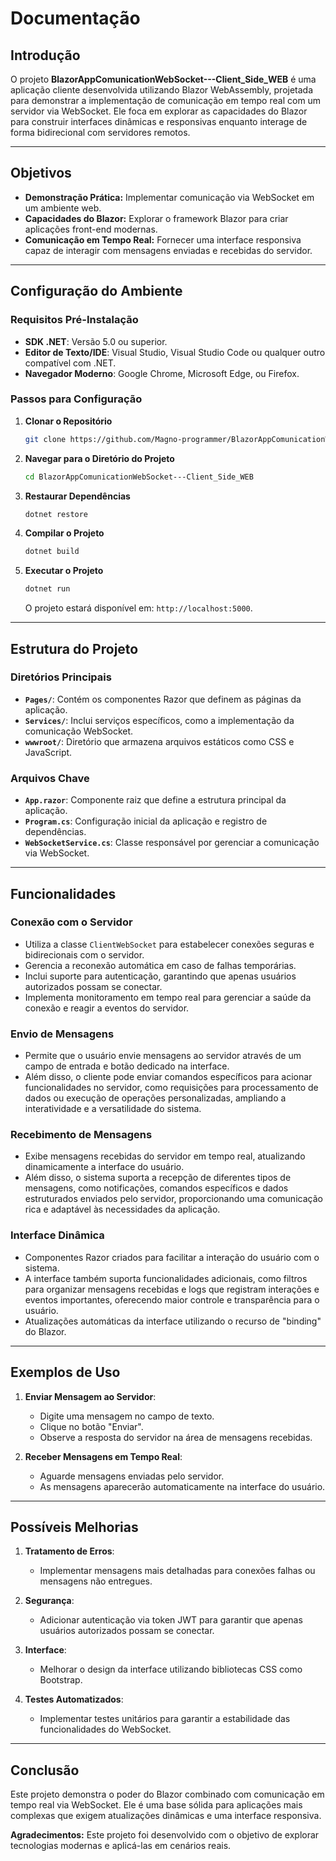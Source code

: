 # Documentação

## Introdução

O projeto **BlazorAppComunicationWebSocket---Client_Side_WEB** é uma aplicação cliente desenvolvida utilizando Blazor WebAssembly, projetada para demonstrar a implementação de comunicação em tempo real com um servidor via WebSocket. Ele foca em explorar as capacidades do Blazor para construir interfaces dinâmicas e responsivas enquanto interage de forma bidirecional com servidores remotos.

---

## Objetivos

- **Demonstração Prática:** Implementar comunicação via WebSocket em um ambiente web.
- **Capacidades do Blazor:** Explorar o framework Blazor para criar aplicações front-end modernas.
- **Comunicação em Tempo Real:** Fornecer uma interface responsiva capaz de interagir com mensagens enviadas e recebidas do servidor.

---

## Configuração do Ambiente

### Requisitos Pré-Instalação
- **SDK .NET**: Versão 5.0 ou superior.
- **Editor de Texto/IDE**: Visual Studio, Visual Studio Code ou qualquer outro compatível com .NET.
- **Navegador Moderno**: Google Chrome, Microsoft Edge, ou Firefox.

### Passos para Configuração
1. **Clonar o Repositório**
   ```bash
   git clone https://github.com/Magno-programmer/BlazorAppComunicationWebSocket---Client_Side_WEB.git
   ```
2. **Navegar para o Diretório do Projeto**
   ```bash
   cd BlazorAppComunicationWebSocket---Client_Side_WEB
   ```
3. **Restaurar Dependências**
   ```bash
   dotnet restore
   ```

4. **Compilar o Projeto**
   ```bash
   dotnet build
   ```

5. **Executar o Projeto**
   ```bash
   dotnet run
   ```
   O projeto estará disponível em: `http://localhost:5000`.

---

## Estrutura do Projeto

### Diretórios Principais

- **`Pages/`**: Contém os componentes Razor que definem as páginas da aplicação.
- **`Services/`**: Inclui serviços específicos, como a implementação da comunicação WebSocket.
- **`wwwroot/`**: Diretório que armazena arquivos estáticos como CSS e JavaScript.

### Arquivos Chave
- **`App.razor`**: Componente raiz que define a estrutura principal da aplicação.
- **`Program.cs`**: Configuração inicial da aplicação e registro de dependências.
- **`WebSocketService.cs`**: Classe responsável por gerenciar a comunicação via WebSocket.

---

## Funcionalidades

### Conexão com o Servidor
- Utiliza a classe `ClientWebSocket` para estabelecer conexões seguras e bidirecionais com o servidor.
- Gerencia a reconexão automática em caso de falhas temporárias.
- Inclui suporte para autenticação, garantindo que apenas usuários autorizados possam se conectar.
- Implementa monitoramento em tempo real para gerenciar a saúde da conexão e reagir a eventos do servidor.

### Envio de Mensagens
- Permite que o usuário envie mensagens ao servidor através de um campo de entrada e botão dedicado na interface.
- Além disso, o cliente pode enviar comandos específicos para acionar funcionalidades no servidor, como requisições para processamento de dados ou execução de operações personalizadas, ampliando a interatividade e a versatilidade do sistema.

### Recebimento de Mensagens
- Exibe mensagens recebidas do servidor em tempo real, atualizando dinamicamente a interface do usuário.
- Além disso, o sistema suporta a recepção de diferentes tipos de mensagens, como notificações, comandos específicos e dados estruturados enviados pelo servidor, proporcionando uma comunicação rica e adaptável às necessidades da aplicação.

### Interface Dinâmica
- Componentes Razor criados para facilitar a interação do usuário com o sistema.
- A interface também suporta funcionalidades adicionais, como filtros para organizar mensagens recebidas e logs que registram interações e eventos importantes, oferecendo maior controle e transparência para o usuário.
- Atualizações automáticas da interface utilizando o recurso de "binding" do Blazor.

---

## Exemplos de Uso

1. **Enviar Mensagem ao Servidor**:
   - Digite uma mensagem no campo de texto.
   - Clique no botão "Enviar".
   - Observe a resposta do servidor na área de mensagens recebidas.

2. **Receber Mensagens em Tempo Real**:
   - Aguarde mensagens enviadas pelo servidor.
   - As mensagens aparecerão automaticamente na interface do usuário.

---

## Possíveis Melhorias

1. **Tratamento de Erros**:
   - Implementar mensagens mais detalhadas para conexões falhas ou mensagens não entregues.

2. **Segurança**:
   - Adicionar autenticação via token JWT para garantir que apenas usuários autorizados possam se conectar.

3. **Interface**:
   - Melhorar o design da interface utilizando bibliotecas CSS como Bootstrap.

4. **Testes Automatizados**:
   - Implementar testes unitários para garantir a estabilidade das funcionalidades do WebSocket.

---

## Conclusão

Este projeto demonstra o poder do Blazor combinado com comunicação em tempo real via WebSocket. Ele é uma base sólida para aplicações mais complexas que exigem atualizações dinâmicas e uma interface responsiva.

**Agradecimentos:** Este projeto foi desenvolvido com o objetivo de explorar tecnologias modernas e aplicá-las em cenários reais.
